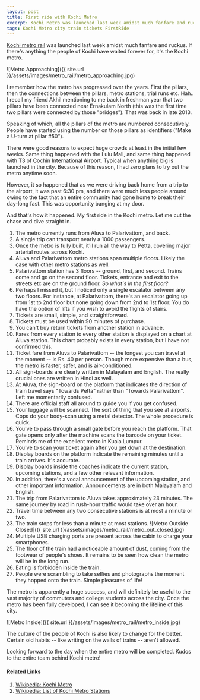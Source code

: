 ```yaml
---
layout: post
title: First ride with Kochi Metro
excerpt: Kochi Metro was launched last week amidst much fanfare and ruckus. Here's how my first ride went.
tags: Kochi Metro city train tickets FirstRide
---
```

[Kochi metro rail](https://kochimetro.org/) was launched last week amidst much fanfare and ruckus. If there's anything the people of Kochi have waited forever for, it's the Kochi metro.

![Metro Approaching]({{ site.url }}/assets/images/metro_rail/metro_approaching.jpg)

I remember how the metro has progressed over the years. First the pillars, then the connections between the pillars, metro stations, trial runs etc. Hah.. I recall my friend Akhil mentioning to me back in freshman year that two pillars have been connected near Ernakulam North (this was the first time two pillars were connected by those "bridges"). That was back in late 2013.

Speaking of which, all the pillars of the metro are numbered consecutively. People have started using the number on those pillars as identifiers ("Make a U-turn at pillar #50").

There were good reasons to expect huge crowds at least in the initial few weeks. Same thing happened with the Lulu Mall, and same thing happened with T3 of Cochin International Airport. Typical when anything big is launched in the city. Because of this reason, I had zero plans to try out the metro anytime soon.

However, it so happened that as we were driving back home from a trip to the airport, it was past 6:30 pm, and there were much less people around owing to the fact that an entire community had gone home to break their day-long fast. This was opportunity banging at my door.

And that's how it happened. My first ride in the Kochi metro. Let me cut the chase and dive straight in.

1. The metro currently runs from Aluva to Palarivattom, and back.
2. A single trip can transport nearly a 1000 passengers.
3. Once the metro is fully built, it'll run all the way to Petta, covering major arterial routes across Kochi.
4. Aluva and Palarivattom metro stations span multiple floors. Likely the case with other metro stations as well.
5. Palarivattom station has 3 floors -- ground, first, and second. Trains come and go on the second floor. Tickets, entrance and exit to the streets etc are on the ground floor. *So what's in the first floor?*
6. Perhaps I missed it, but I noticed only a single escalator between any two floors. For instance, at Palarivattom, there's an escalator going up from 1st to 2nd floor but none going down from 2nd to 1st floor. You do have the option of lifts if you wish to avoid the flights of stairs.
7. Tickets are small, simple, and straightforward.
8. Tickets must be used within 90 minutes of purchase.
9. You can't buy return tickets from another station in advance.
10. Fares from every station to every other station is displayed on a chart at Aluva station. This chart probably exists in every station, but I have not confirmed this.
11. Ticket fare from Aluva to Palarivattom -- the longest you can travel at the moment -- is Rs. 40 per person. Though more expensive than a bus, the metro is faster, safer, and is air-conditioned.
12. All sign-boards are clearly written in Malayalam and English. The really crucial ones are written in Hindi as well.
13. At Aluva, the sign-board on the platform that indicates the direction of train travel says "Towards Petta" rather than "Towards Palarivattom". Left me momentarily confused.
14. There are official staff all around to guide you if you get confused.
15. Your luggage will be scanned. The sort of thing that you see at airports. Cops do your body-scan using a metal detector. The whole procedure is quick.
16. You've to pass through a small gate before you reach the platform. That gate opens only after the machine scans the barcode on your ticket. Reminds me of the excellent metro in Kuala Lumpur.
17. You've to scan your ticket again after you get down at the destination.
18. Display boards on the platform indicate the remaining minutes until a train arrives. It's accurate.
19. Display boards inside the coaches indicate the current station, upcoming stations, and a few other relevant information.
20. In addition, there's a vocal announcement of the upcoming station, and other important information. Announcements are in both Malayalam and English.
21. The trip from Palarivattom to Aluva takes approximately 23 minutes. The same journey by road in rush-hour traffic would take over an hour.
22. Travel time between any two consecutive stations is at most a minute or two.
23. The train stops for less than a minute at most stations.
![Metro Outside Closed]({{ site.url }}/assets/images/metro_rail/metro_out_closed.jpg)
24. Multiple USB charging ports are present across the cabin to charge your smartphones.
25. The floor of the train had a noticeable amount of dust, coming from the footwear of people's shoes. It remains to be seen how clean the metro will be in the long run.
26. Eating is forbidden inside the train.
27. People were scrambling to take selfies and photographs the moment they hopped onto the train. Simple pleasures of life!

The metro is apparently a huge success, and will definitely be useful to the vast majority of commuters and college students across the city. Once the metro has been fully developed, I can see it becoming the lifeline of this city.

![Metro Inside]({{ site.url }}/assets/images/metro_rail/metro_inside.jpg)

The culture of the people of Kochi is also likely to change for the better. Certain old habits -- like writing on the walls of trains -- aren't allowed.

Looking forward to the day when the entire metro will be completed. Kudos to the entire team behind Kochi metro!

#### Related Links

1. [Wikipedia: Kochi Metro](https://en.wikipedia.org/wiki/Kochi_Metro)
2. [Wikipedia: List of Kochi Metro Stations](https://en.wikipedia.org/wiki/List_of_Kochi_Metro_stations)
